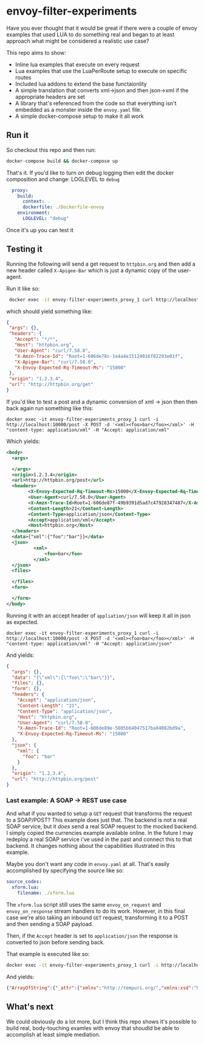 # envoy-filter-experiments
Have you ever thought that it would be great if there were a couple of envoy 
examples that used LUA to do something real and began to at least approach
what might be considered a realistic use case?

This repo aims to show:
* Inline lua examples that execute on every request
* Lua examples that use the LuaPerRoute setup to execute on specific routes
* Included lua addons to extend the base functaionlity
* A simple translation that converts xml->json and then json->xml if the 
appropriate headers are set
* A library that's referenced from the code so that everything isn't embedded
as a monster inside the `envoy.yaml` file.
* A simple docker-compose setup to make it all work

## Run it
So checkout this repo and then run:

```bash
docker-compose build && docker-compose up
```

That's it. If you'd like to turn on debug logging then edit the docker
composition and change: LOGLEVEL to `debug`

```yaml
  proxy:
    build:
      context: .
      dockerfile: ./Dockerfile-envoy
    environment:
      LOGLEVEL: "debug"
```

Once it's up you can test it

## Testing it
Running the following will send a get request to `httpbin.org` and then add
a new header called `X-Apigee-Bar` which is just a dynamic copy of the user-agent.

Run it like so:

```bash
 docker exec -it envoy-filter-experiments_proxy_1 curl http://localhost:10000/get
 ```
 which should yield something like:
 ```json
 {
  "args": {},
  "headers": {
    "Accept": "*/*",
    "Host": "httpbin.org",
    "User-Agent": "curl/7.58.0",
    "X-Amzn-Trace-Id": "Root=1-606de78c-1e4a4e15124016f82293e01f",
    "X-Apigee-Bar": "curl/7.58.0",
    "X-Envoy-Expected-Rq-Timeout-Ms": "15000"
  },
  "origin": "1.2.3.4",
  "url": "http://httpbin.org/get"
}
 ```

 If you'd like to test a post and a dynamic conversion of xml -> json then then back
 again run something like this:

```
docker exec -it envoy-filter-experiments_proxy_1 curl -i http://localhost:10000/post -X POST -d '<xml><foo>bar</foo></xml>' -H "content-type: application/xml" -H "Accept: application/xml"
```
Which yields:
```xml
<body>
  <args>

  </args>
  <origin>1.2.3.4</origin>
  <url>http://httpbin.org/post</url>
  <headers>
        <X-Envoy-Expected-Rq-Timeout-Ms>15000</X-Envoy-Expected-Rq-Timeout-Ms>
        <User-Agent>curl/7.58.0</User-Agent>
        <X-Amzn-Trace-Id>Root=1-606de87f-49b9391d5ad7c47928347487</X-Amzn-Trace-Id>
        <Content-Length>21</Content-Length>
        <Content-Type>application/json</Content-Type>
        <Accept>application/xml</Accept>
        <Host>httpbin.org</Host>
  </headers>
  <data>{"xml":{"foo":"bar"}}</data>
  <json>
          <xml>
              <foo>bar</foo>
          </xml>
  </json>
  <files>

  </files>
  <form>

  </form>
</body>
```

Running it with an accept header of `appliation/json` will keep it all in json as expected.
```
docker exec -it envoy-filter-experiments_proxy_1 curl -i http://localhost:10000/post -X POST -d '<xml><foo>bar</foo></xml>' -H "content-type: application/xml" -H "Accept: application/json"
```
And yields:
```json
{
  "args": {},
  "data": "{\"xml\":{\"foo\":\"bar\"}}",
  "files": {},
  "form": {},
  "headers": {
    "Accept": "application/json",
    "Content-Length": "21",
    "Content-Type": "application/json",
    "Host": "httpbin.org",
    "User-Agent": "curl/7.58.0",
    "X-Amzn-Trace-Id": "Root=1-606de89e-5805b64047517ba04082bd9a",
    "X-Envoy-Expected-Rq-Timeout-Ms": "15000"
  },
  "json": {
    "xml": {
      "foo": "bar"
    }
  },
  "origin": "1.2.3.4",
  "url": "http://httpbin.org/post"
}
```

### Last example: A SOAP -> REST use case
And what if you wanted to setup a `GET` request that transforms the request to a
SOAP/POST? This example does just that. The backend is not a real SOAP service,
but it *does* send a real SOAP request to the mocked backend. I simply copied
the currencies example available online. In the future I may redeploy a real SOAP
service i've used in the past and connect this to that backend. It changes nothing
about the capabilities illustrated in this example.

Maybe you don't want any code in `envoy.yaml` at all. That's easily accomplished by specifying the source like so:

```yaml
source_codes:
  xform.lua:
    filename: ./xform.lua
```

The `xform.lua` script still uses the same `envoy_on_request` and `envoy_on_response`
stream handlers to do its work. However, in this final case we're also taking an 
inbound `GET` request, transforming it to a POST and then sending a SOAP payload.

Then, if the `Accept` header is set to `application/json` the response is converted
to json before sending back.

That example is executed like so:
```bash
docker exec -it envoy-filter-experiments_proxy_1 curl -i http://localhost:10000/xform -H "accept: application/json"
```

And yields:
```json
{"ArrayOfString":{"_attr":{"xmlns":"http://tempuri.org/","xmlns:xsd":"http://www.w3.org/2001/XMLSchema","xmlns:xsi":"http://www.w3.org/2001/XMLSchema-instance"},"string":["AED","AFN","ALL","AMD","ANG","AOA","ARS","AUD","AWG","AZN","BAM","BBD","BDT","BGN","BHD","BIF","BND","BOB","BRL","BSD","BWP","BYN","BZD","CAD","CDF","CHF","CLP","CNY","COP","CRC","CUP","CVE","CYP","CZK","DJF","DKK","DOP","DZD","EEK","EGP","ERN","ETB","EUR","FJD","GBP","GEL","GHS","GIP","GMD","GNF","GTQ","GYD","HKD","HNL","HRK","HTG","HUF","IDR","ILS","INR","IQD","IRR","ISK","JMD","JOD","JPY","KES","KGS","KHR","KMF","KRW","KWD","KZT","LAK","LBP","LKR","LRD","LSL","LTL","LVL","LYD","MAD","MDL","MGA","MKD","MMK","MNT","MOP","MRO","MRU","MTL","MUR","MVR","MWK","MXN","MYR","MZN","NAD","NGN","NIO","NOK","NPR","NZD","OMR","PAB","PEN","PGK","PHP","PKR","PLN","PYG","QAR","RON","RSD","RUB","RWF","SAR","SBD","SCR","SDG","SEK","SGD","SIT","SKK","SLL","SOS","SRD","SSP","STN","SVC"]}}
```

## What's next
We could obviously do a lot more, but I think this repo shows it's possible to build real,
body-touching examles with envoy that shoudld be able to accomplish at least simple
mediation.

